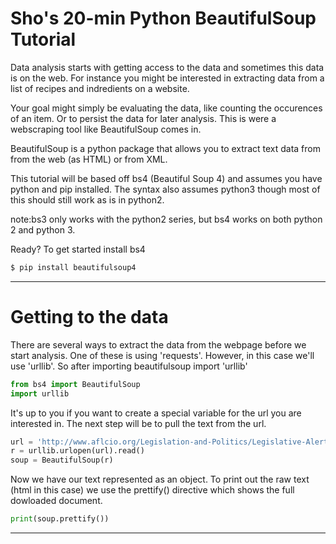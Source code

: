# Sho's 20-min Python BeautifulSoup Tutorial

Data analysis starts with getting access to the data and sometimes this data is on the web. For instance you might be interested in extracting data from a list of recipes and indredients on a website. 

Your goal might simply be evaluating the data, like counting the occurences of an item. Or to persist the data for later analysis. This is were a webscraping tool like BeautifulSoup comes in.

BeautifulSoup is a python package that allows you to extract text data from from the web (as HTML) or from XML.

This tutorial will be based off bs4 (Beautiful Soup 4) and assumes you have python and pip installed. The syntax also assumes python3 though most of this should still work as is in python2.

note:bs3 only works with the python2 series, but bs4 works on both python 2 and python 3.

Ready? To get started install bs4

```bash
$ pip install beautifulsoup4
```

---

# Getting to the data

There are several ways to extract the data from the webpage before we start analysis. One of these is using 'requests'. However, in this case we'll use 'urllib'. So after importing beautifulsoup import 'urllib'

```python
from bs4 import BeautifulSoup
import urllib
```
It's up to you if you want to create a special variable for the url you are interested in. The next step will be to pull the text from the url.

```python
url = 'http://www.aflcio.org/Legislation-and-Politics/Legislative-Alerts' # url of whatever page you are interested in
r = urllib.urlopen(url).read()
soup = BeautifulSoup(r)
```

Now we have our text represented as an object. To print out the raw text (html in this case) we use the prettify() directive which shows the full dowloaded document.

```python
print(soup.prettify())
```

---
